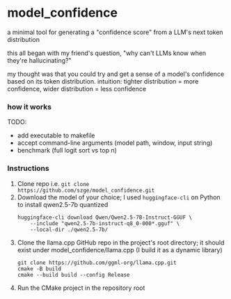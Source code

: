 # model_confidence
a minimal tool for generating a "confidence score" from a LLM's next token distribution

this all began with my friend's question, "why can't LLMs know when they're hallucinating?"

my thought was that you could try and get a sense of a model's confidence based on its token distribution.
intuition: tighter distribution = more confidence, wider distribution = less confidence

### how it works


TODO:
- add executable to makefile
- accept command-line arguments (model path, window, input string)
- benchmark (full logit sort vs top n)


### Instructions
1. Clone repo i.e. `git clone https://github.com/szge/model_confidence.git`
2. Download the model of your choice; I used `huggingface-cli` on Python to install qwen2.5-7b quantized
    ```shell
    huggingface-cli download Qwen/Qwen2.5-7B-Instruct-GGUF \
        --include "qwen2.5-7b-instruct-q8_0-000*.gguf" \
        --local-dir ./qwen2.5-7b/
    ```
3. Clone the llama.cpp GitHub repo in the project's root directory; it should exist under model_confidence/llama.cpp (I build it as a dynamic library)
    ```shell
    git clone https://github.com/ggml-org/llama.cpp.git
    cmake -B build
    cmake --build build --config Release
    ```
4. Run the CMake project in the repository root